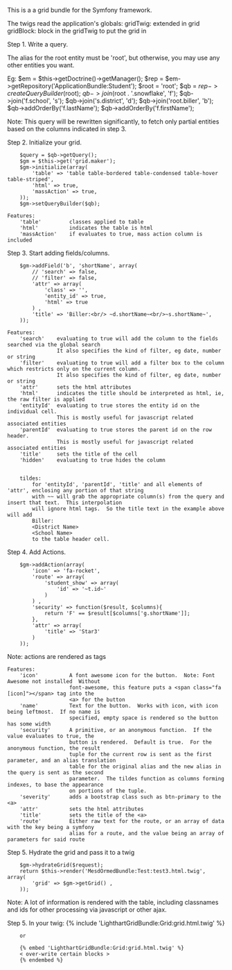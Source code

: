 This is a a grid bundle for the Symfony framework.


The twigs read the application's globals:
gridTwig:       extended in grid
gridBlock:      block in the gridTwig to put the grid in


Step 1.  Write a query.

The alias for the root entity must be 'root', but otherwise, you may use any other entities you want.

Eg:
        $em = $this->getDoctrine()->getManager();
        $rep = $em->getRepository('ApplicationBundle:Student');
        $root = 'root';
        $qb = $rep->createQueryBuilder($root);
        $qb->join($root . '.snowflake', 'f');
        $qb->join('f.school', 's');
        $qb->join('s.district', 'd');
        $qb->join('root.biller', 'b');
        $qb->addOrderBy('f.lastName');
        $qb->addOrderBy('f.firstName');

Note: This query will be rewritten significantly, to fetch only partial entities based on the columns indicated in step 3.

Step 2.  Initialize your grid.

        $query = $qb->getQuery();
        $gm = $this->get('grid.maker');
        $gm->initialize(array(
            'table' => 'table table-bordered table-condensed table-hover table-striped',
            'html' => true,
            'massAction' => true,
        ));
        $gm->setQueryBuilder($qb);

    Features:
        'table'         classes applied to table
        'html'          indicates the table is html
        'massAction'    if evaluates to true, mass action column is included


Step 3.  Start adding fields/columns.

        $gm->addField('b', 'shortName', array(
            // 'search' => false,
            // 'filter' => false,
            'attr' => array(
                'class' => '',
                'entity_id' => true,
                'html' => true
            ) ,
            'title' => 'Biller:<br/> ~d.shortName~<br/>~s.shortName~',
        ));

    Features:
        'search'    evaluating to true will add the column to the fields searched via the global search
                    It also specifies the kind of filter, eg date, number or string
        'filter'    evaluating to true will add a filter box to the column which restricts only on the current column.
                    It also specifies the kind of filter, eg date, number or string
        'attr'      sets the html attributes
        'html'      indicates the title should be interpreted as html, ie, the raw filter is applied
        'entityId'  evaluating to true stores the entity id on the individual cell.
                    This is mostly useful for javascript related associated entities
        'parentId'  evaluating to true stores the parent id on the row header.
                    This is mostly useful for javascript related associated entities
        'title'     sets the title of the cell
        'hidden'    evaluating to true hides the column


        tildes:
            for 'entityId', 'parentId', 'title' and all elements of 'attr', enclosing any portion of that string
            with ~~ will grab the appropriate column(s) from the query and insert that text.  This interpolation
            will ignore html tags.  So the title text in the example above will add
            Biller:
            <District Name>
            <School Name>
            to the table header cell.

Step 4.  Add Actions.

        $gm->addAction(array(
            'icon' => 'fa-rocket',
            'route' => array(
                'student_show' => array(
                    'id' => '~t.id~'
                )
            ) ,
            'security' => function($result, $columns){
                return 'F' == $result[$columns['g.shortName']];
            },
            'attr' => array(
                'title' => 'Star3'
            )
        ));

Note: actions are rendered as <a> tags

    Features:
        'icon'          A font awesome icon for the button.  Note: Font Awesome not installed  Without
                        font-awesome, this feature puts a <span class="fa [icon]"></span> tag into the
                        <a> for the button
        'name'          Text for the button.  Works with icon, with icon being leftmost.  If no name is
                        specified, empty space is rendered so the button has some width
        'security'      A primitive, or an anonymous function.  If the value evaluates to true, the
                        button is rendered.  Default is true.  For the anonymous function, the result
                        tuple for the current row is sent as the first parameter, and an alias translation
                        table for the original alias and the new alias in the query is sent as the second
                        parameter.  The tildes function as columns forming indexes, to base the appearance
                        on portions of the tuple.
        'severity'      adds a bootstrap class such as btn-primary to the <a>
        'attr'          sets the html attributes
        'title'         sets the title of the <a>
        'route'         Either raw text for the route, or an array of data with the key being a symfony
                        alias for a route, and the value being an array of parameters for said route


Step 5.  Hydrate the grid and pass it to a twig

        $gm->hydrateGrid($request);
        return $this->render('MesdOrmedBundle:Test:test3.html.twig', array(
            'grid' => $gm->getGrid() ,
        ));

Note: A lot of information is rendered with the table, including classnames and ids for other processing via javascript or other ajax.

Step 5.  In your twig:
        {% include 'LighthartGridBundle:Grid:grid.html.twig' %}

        or

        {% embed 'LighthartGridBundle:Grid:grid.html.twig' %}
        < over-write certain blocks >
        {% endembed %}

